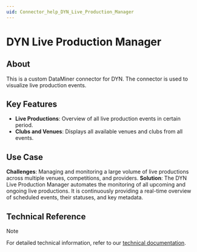 ```yaml
---
uid: Connector_help_DYN_Live_Production_Manager
---
```


# DYN Live Production Manager

## About

This is a custom DataMiner connector for DYN. The connector is used to visualize live production events.


## Key Features

- **Live Productions**: Overview of all live production events in certain period.
- **Clubs and Venues**: Displays all available venues and clubs from all events.

## Use Case

**Challenges**: Managing and monitoring a large volume of live productions across multiple venues, competitions, and providers.
**Solution**: The DYN Live Production Manager automates the monitoring of all upcoming and ongoing live productions. It is continuously providing a real-time overview of scheduled events, their statuses, and key metadata.

## Technical Reference

> [!NOTE]
> For detailed technical information, refer to our [technical documentation](xref:Connector_help_DYN_Live_Production_Manager_Technical).